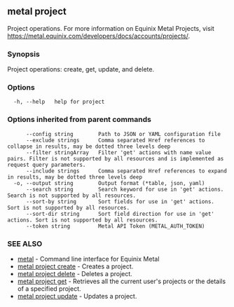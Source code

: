 ## metal project

Project operations. For more information on Equinix Metal Projects, visit https://metal.equinix.com/developers/docs/accounts/projects/.

### Synopsis

Project operations: create, get, update, and delete.

### Options

```
  -h, --help   help for project
```

### Options inherited from parent commands

```
      --config string        Path to JSON or YAML configuration file
      --exclude strings      Comma separated Href references to collapse in results, may be dotted three levels deep
      --filter stringArray   Filter 'get' actions with name value pairs. Filter is not supported by all resources and is implemented as request query parameters.
      --include strings      Comma separated Href references to expand in results, may be dotted three levels deep
  -o, --output string        Output format (*table, json, yaml)
      --search string        Search keyword for use in 'get' actions. Search is not supported by all resources.
      --sort-by string       Sort fields for use in 'get' actions. Sort is not supported by all resources.
      --sort-dir string      Sort field direction for use in 'get' actions. Sort is not supported by all resources.
      --token string         Metal API Token (METAL_AUTH_TOKEN)
```

### SEE ALSO

* [metal](metal.md)	 - Command line interface for Equinix Metal
* [metal project create](metal_project_create.md)	 - Creates a project.
* [metal project delete](metal_project_delete.md)	 - Deletes a project.
* [metal project get](metal_project_get.md)	 - Retrieves all the current user's projects or the details of a specified project.
* [metal project update](metal_project_update.md)	 - Updates a project.

